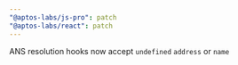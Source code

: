 ```yaml
---
"@aptos-labs/js-pro": patch
"@aptos-labs/react": patch
---
```


ANS resolution hooks now accept `undefined` `address` or `name`
